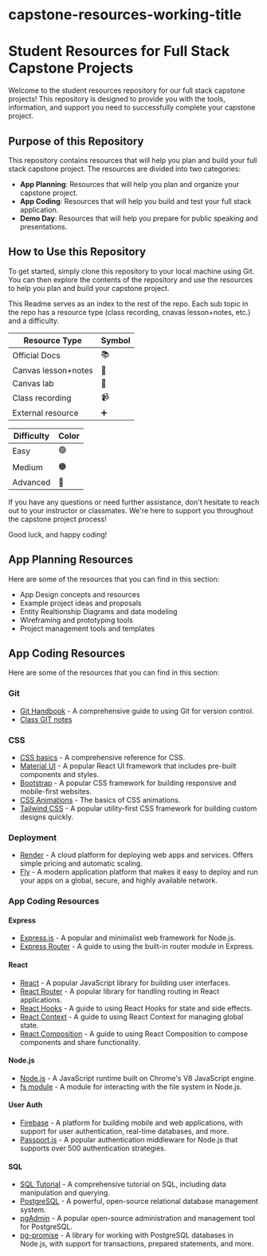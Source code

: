# capstone-resources-working-title
# Student Resources for Full Stack Capstone Projects

Welcome to the student resources repository for our full stack capstone projects! This repository is designed to provide you with the tools, information, and support you need to successfully complete your capstone project.

## Purpose of this Repository

This repository contains resources that will help you plan and build your full stack capstone project. The resources are divided into two categories:

- **App Planning**: Resources that will help you plan and organize your capstone project.
- **App Coding**: Resources that will help you build and test your full stack application.
- **Demo Day**: Resources that will help you prepare for public speaking and presentations.


## How to Use this Repository

To get started, simply clone this repository to your local machine using Git. You can then explore the contents of the repository and use the resources to help you plan and build your capstone project. 

This Readme serves as an index to the rest of the repo. Each sub topic in the repo has a resource type (class recording, cnavas lesson+notes, etc.) and a difficulty. 


| Resource Type       |Symbol  |
| ------------------- | -------------- |
| Official Docs       | 📚             |
| Canvas lesson+notes | 📝             |
| Canvas lab      	  | 🧪             |
| Class recording     | 📹             |
| External resource   | ➕             |

| Difficulty      |Color  |
| ----------- | --------------|
| Easy        | 🟢             |
| Medium      | 🟠             |
| Advanced    | 🔴             |


If you have any questions or need further assistance, don't hesitate to reach out to your instructor or classmates. We're here to support you throughout the capstone project process!

Good luck, and happy coding!


## App Planning Resources

Here are some of the resources that you can find in this section:

- App Design concepts and resources
- Example project ideas and proposals
- Entity Realtionship Diagrams and data modeling
- Wireframing and prototyping tools
- Project management tools and templates

## App Coding Resources

Here are some of the resources that you can find in this section:
### Git
- [Git Handbook](https://guides.github.com/introduction/git-handbook/) - A comprehensive guide to using Git for version control.
- [Class GIT notes]()

### CSS
- [CSS basics]() - A comprehensive reference for CSS.
- [Material UI](https://material-ui.com/) - A popular React UI framework that includes pre-built components and styles.
- [Bootstrap](https://getbootstrap.com/) - A popular CSS framework for building responsive and mobile-first websites.
- [CSS Animations](https://www.w3schools.com/css/css3_animations.asp) - The basics of CSS animations.
- [Tailwind CSS](https://tailwindcss.com/) - A popular utility-first CSS framework for building custom designs quickly.

### Deployment
- [Render](https://render.com/) - A cloud platform for deploying web apps and services. Offers simple pricing and automatic scaling.
- [Fly](https://fly.io/) - A modern application platform that makes it easy to deploy and run your apps on a global, secure, and highly available network.
### App Coding Resources

#### Express
- [Express.js](https://expressjs.com/) - A popular and minimalist web framework for Node.js.
- [Express Router](https://expressjs.com/en/guide/routing.html) - A guide to using the built-in router module in Express.

#### React
- [React](https://reactjs.org/) - A popular JavaScript library for building user interfaces.
- [React Router](https://reactrouter.com/) - A popular library for handling routing in React applications.
- [React Hooks](https://reactjs.org/docs/hooks-intro.html) - A guide to using React Hooks for state and side effects.
- [React Context](https://reactjs.org/docs/context.html) - A guide to using React Context for managing global state.
- [React Composition](https://reactjs.org/docs/composition-vs-inheritance.html) - A guide to using React Composition to compose components and share functionality.

#### Node.js
- [Node.js](https://nodejs.org/en/) - A JavaScript runtime built on Chrome's V8 JavaScript engine.
- [fs module](https://nodejs.org/api/fs.html) - A module for interacting with the file system in Node.js.

#### User Auth
- [Firebase](https://firebase.google.com/) - A platform for building mobile and web applications, with support for user authentication, real-time databases, and more.
- [Passport.js](http://www.passportjs.org/) - A popular authentication middleware for Node.js that supports over 500 authentication strategies.


#### SQL
- [SQL Tutorial](https://www.w3schools.com/sql/) - A comprehensive tutorial on SQL, including data manipulation and querying.
- [PostgreSQL](https://www.postgresql.org/) - A powerful, open-source relational database management system.
- [pgAdmin](https://www.pgadmin.org/) - A popular open-source administration and management tool for PostgreSQL.
- [pg-promise](https://github.com/vitaly-t/pg-promise) - A library for working with PostgreSQL databases in Node.js, with support for transactions, prepared statements, and more.
